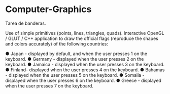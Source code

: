# Computer-Graphics
Tarea de banderas.


Use of simple primitives (points, lines, triangles, quads). Interactive OpenGL / GLUT / C++ application to draw the official flags (reproduce the shapes and colors accurately) of the following countries:


● Japan​ - displayed by default, and when the user presses 1 on the keyboard.
● Germany​ - displayed when the user presses 2 on the keyboard.
● Jamaica​ - displayed when the user presses 3 on the keyboard.
● Finland​ - displayed when the user presses 4 on the keyboard.
● Bahamas​ - displayed when the user presses 5 on the keyboard.
● Somalia​ - displayed when the user presses 6 on the keyboard.
● Greece​ - displayed when the user presses 7 on the keyboard.
